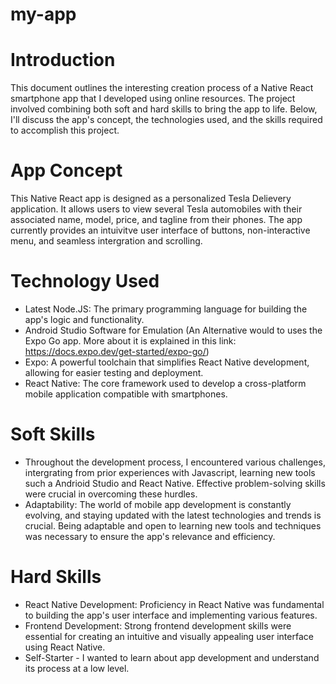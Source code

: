 # my-app

# Introduction
This document outlines the interesting creation process of a Native React smartphone app that I developed using online resources. The project involved combining both soft and hard skills to bring the app to life. Below, I'll discuss the app's concept, the technologies used, and the skills required to accomplish this project.

# App Concept
This Native React app is designed as a personalized Tesla Delievery application. It allows users to view several Tesla automobiles with their associated name, model, price, and tagline from their phones. The app currently provides an intuivitve user interface of buttons, non-interactive menu, and seamless intergration and scrolling.

# Technology Used
- Latest Node.JS: The primary programming language for building the app's logic and functionality.
- Android Studio Software for Emulation (An Alternative would to uses the Expo Go app. More about it is explained in this link: https://docs.expo.dev/get-started/expo-go/)
- Expo:  A powerful toolchain that simplifies React Native development, allowing for easier testing and deployment.
- React Native: The core framework used to develop a cross-platform mobile application compatible with smartphones.

# Soft Skills
- Throughout the development process, I encountered various challenges, intergrating from prior experiences with Javascript, learning new tools such a Andrioid Studio and React Native. Effective problem-solving skills were crucial in overcoming these hurdles.
- Adaptability: The world of mobile app development is constantly evolving, and staying updated with the latest technologies and trends is crucial. Being adaptable and open to learning new tools and techniques was necessary to ensure the app's relevance and efficiency.

# Hard Skills
- React Native Development: Proficiency in React Native was fundamental to building the app's user interface and implementing various features.
- Frontend Development: Strong frontend development skills were essential for creating an intuitive and visually appealing user interface using React Native.
- Self-Starter - I wanted to learn about app development and understand its process at a low level. 

